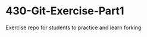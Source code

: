 430-Git-Exercise-Part1
======================

Exercise repo for students to practice and learn forking
